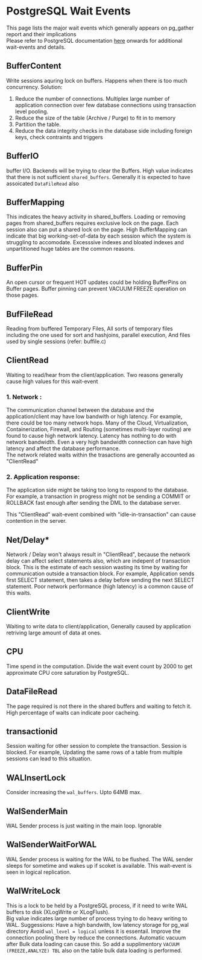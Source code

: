 # PostgreSQL Wait Events
This page lists the major wait events which generally appears on pg_gather report and their implications  
Please refer to PostgreSQL documentation [here](https://www.postgresql.org/docs/current/monitoring-stats.html#WAIT-EVENT-ACTIVITY-TABLE) onwards for additional wait-events and details.

## BufferContent
Write sessions aquring lock on buffers. Happens when there is too much concurrency.
Solution: 
1. Reduce the number of connections. Multiplex large number of application connection over few database connections using transaction level pooling.
2. Reduce the size of the table (Archive / Purge) to fit in to memory
3. Partition the table.
4. Reduce the data integrity checks in the database side including foreign keys, check contraints and triggers

## BufferIO
buffer I/O. Backends will be trying to clear the Buffers. High value indicates that there is not sufficient `shared_buffers`. Generally it is expected to have assoicated `DataFileRead` also

## BufferMapping
This indicates the heavy activity in shared_buffers. Loading or removing pages from shared_buffers requires exclusive lock on the page. Each session also can put a shared lock on the page.
High BufferMapping can indicate that big working-set-of-data by each session which the system is struggling to accomodate. Excesssive indexes and bloated indexes and unpartitioned huge tables are the common reasons.

## BufferPin
An open cursor or frequent HOT updates could be holding BufferPins on Buffer pages. Buffer pinning can prevent VACUUM FREEZE operation on those pages.

## BufFileRead
Reading from buffered Temporary Files, All sorts of temporary files including the one used for sort and hashjoins, parallel execution, And files used by single sessions (refer: buffile.c)

## ClientRead
Waiting to read/hear from the client/application. Two reasons generally cause high values for this wait-event
### 1. Network : 
The communication channel between the database and the application/client may have low bandwith or high latency. For example, there could be too many network hops. Many of the Cloud, Virtualization, Containerization, Firewall, and Routing (sometimes multi-layer routing) are found to cause high network latency. Latency has nothing to do with network bandwidth. Even a very high bandwidth connection can have high latency and affect the database performance.  
   The network related waits within the trasactions are generally accounted as "ClientRead"
### 2. Application response: 
The application side might be taking too long to respond to the database. For example, a transaction in progress might not be sending a COMMIT or ROLLBACK fast enough after sending the DML to the database server. 

This "ClientRead" wait-event combined with "idle-in-transaction" can cause contention in the server. 

## Net/Delay*
Network / Delay won't always result in "ClientRead", because the network delay can affect select statements also, which are indepent of transaction block.
This is the estimate of each session wasting its time by waiting for communication outside a transaction block. For example, Application sends first SELECT statement, then takes a delay before sending the next SELECT statement. Poor network performance (high latency) is a common cause of this waits.

## ClientWrite
Waiting to write data to client/application, Generally caused by application retriving large amount of data at ones.

## CPU
Time spend in the computation. Divide the wait event count by 2000 to get approximate CPU core saturation by PostgreSQL.

## DataFileRead
The page required is not there in the shared buffers and waiting to fetch it. High percentage of waits can indicate poor cacheing.

## transactionid
Session waiting for other session to complete the transaction. Session is blocked.
For example, Updating the same rows of a table from multiple sessions can lead to this situation.

## WALInsertLock
Consider increasing the `wal_buffers`. Upto 64MB max.

## WalSenderMain
WAL Sender process is just waiting in the main loop. Ignorable

## WalSenderWaitForWAL
WAL Sender process is waiting for the WAL to be flushed. The WAL sender sleeps for sometime and wakes up if scoket is available.
This wait-event is seen in logical replication.

## WalWriteLock
This is a lock to be held by a PostgreSQL process, if it need to write WAL buffers to disk (XLogWrite or XLogFlush).  
Big value indicates large number of process trying to do heavy writing to WAL. 
Suggessions:
Have a high bandwith, low latency storage for pg_wal directory
Avoid `wal_level = logical` unless it is essentail.
Improve the connection pooling there by reduce the connections.
Automatic vacuum after Bulk data loading can cause this. So add a supplimentory `VACUUM (FREEZE,ANALYZE) TBL` also on the table bulk data loading is performed.
